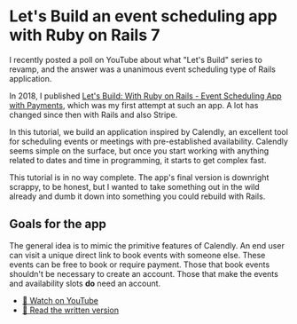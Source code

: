 # Let's Build an event scheduling app with Ruby on Rails 7


I recently posted a poll on YouTube about what "Let's Build" series to revamp, and the answer was a unanimous event scheduling type of Rails application.

In 2018, I published [Let's Build: With Ruby on Rails - Event Scheduling App with Payments](https://web-crunch.com/posts/lets-build-ruby-on-rails-event-scheduling-app-payments), which was my first attempt at such an app. A lot has changed since then with Rails and also Stripe.

In this tutorial, we build an application inspired by Calendly, an excellent tool for scheduling events or meetings with pre-established availability. Calendly seems simple on the surface, but once you start working with anything related to dates and time in programming, it starts to get complex fast.

This tutorial is in no way complete. The app's final version is downright scrappy, to be honest, but I wanted to take something out in the wild already and dumb it down into something you could rebuild with Rails.

## Goals for the app

The general idea is to mimic the primitive features of Calendly. An end user can visit a unique direct link to book events with someone else. These events can be free to book or require payment. Those that book events shouldn't be necessary to create an account. Those that make the events and availability slots **do** need an account.


- [🎥 Watch on YouTube](https://youtu.be/BMyqpMuqIUE)
- [📕 Read the written version](https://web-crunch.com/posts/event-scheduling-app-rails-7)
